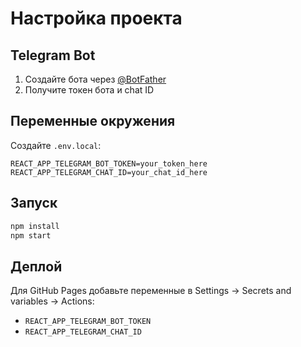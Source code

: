 # Настройка проекта

## Telegram Bot

1. Создайте бота через [@BotFather](https://t.me/BotFather)
2. Получите токен бота и chat ID

## Переменные окружения

Создайте `.env.local`:
```
REACT_APP_TELEGRAM_BOT_TOKEN=your_token_here
REACT_APP_TELEGRAM_CHAT_ID=your_chat_id_here
```

## Запуск

```bash
npm install
npm start
```

## Деплой

Для GitHub Pages добавьте переменные в Settings → Secrets and variables → Actions:
- `REACT_APP_TELEGRAM_BOT_TOKEN`
- `REACT_APP_TELEGRAM_CHAT_ID`